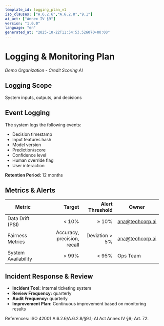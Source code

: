 ```yaml
---
template_id: logging_plan_v1
iso_clauses: ["A.6.2.6","A.6.2.8","9.1"]
ai_act: ["Annex IV §9"]
version: "1.0.0"
language: "en"
generated_at: "2025-10-22T11:54:53.526070+00:00"
---
```


# Logging & Monitoring Plan
*Demo Organization - Credit Scoring AI*

## Logging Scope

System inputs, outputs, and decisions

## Event Logging

The system logs the following events:
- Decision timestamp
- Input features hash
- Model version
- Prediction/score
- Confidence level
- Human override flag
- User interaction

**Retention Period:** 12 months

## Metrics & Alerts

| Metric | Target | Alert Threshold | Owner |
|--------|-------:|----------------:|-------|
| Data Drift (PSI) | < 10% | ≥ 10% | ana@techcorp.ai |
| Fairness Metrics | Accuracy, precision, recall | Deviation > 5% | ana@techcorp.ai |
| System Availability | > 99% | < 95% | Ops Team |

## Incident Response & Review

- **Incident Tool:** Internal ticketing system
- **Review Frequency:** quarterly
- **Audit Frequency:** quarterly
- **Improvement Plan:** Continuous improvement based on monitoring results

References: ISO 42001 A.6.2.6/A.6.2.8/§9.1; AI Act Annex IV §9; Art. 72.